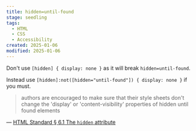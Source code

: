 ```yaml
---
title: hidden=until-found
stage: seedling
tags:
  - HTML
  - CSS
  - Accessibility
created: 2025-01-06
modified: 2025-01-06
---
```


Don't use `[hidden] { display: none }` as it will break `hidden=until-found`.

Instead use `[hidden]:not([hidden="until-found"]) { display: none }` if you must.

> authors are encouraged to make sure that their style sheets don't change the 'display' or 'content-visibility' properties of hidden until found elements

— [HTML Standard § 6.1 The `hidden` attribute](https://html.spec.whatwg.org/multipage/interaction.html#the-hidden-attribute:~:text=authors%20are%20encouraged%20to%20make%20sure%20that%20their%20style%20sheets%20don%27t%20change%20the%20%27display%27%20or%20%27content%2Dvisibility%27%20properties%20of%20hidden%20until%20found%20elements)
